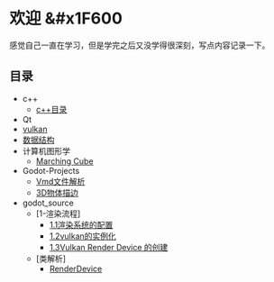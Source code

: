 # 欢迎 &#x1F600

感觉自己一直在学习，但是学完之后又没学得很深刻，写点内容记录一下。
## 目录
- c++
    - [c++目录](c++/0目录.md)
- Qt
- [vulkan](Vulkan/index.md)
- [数据结构](DataStruct/index.md)
- 计算机图形学
    -  [Marching Cube](ComputerGraphics/MarchingCube.md)
- Godot-Projects
    -  [Vmd文件解析](Godot/VmdParse.md)
    -  [3D物体描边](Godot/3DOutline.md)
- godot_source
    -  [1-渲染流程]
        -  [1.1渲染系统的配置](Godot-Source/01render_create.md)
        -  [1.2vulkan的实例化](Godot-Source/02vulkan_init.md)
        -  [1.3Vulkan Render Device 的创建](Godot-Source/03render_device_vulkan.md)
    -  [类解析]
        -  [RenderDevice](Godot-Source/04render_device.md)